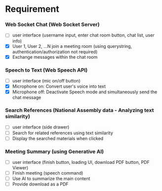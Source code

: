 # Requirement

### Web Socket Chat (Web Socket Server)

- [ ] user interface (username input, enter chat room button, chat list, user info)
- [x] User 1, User 2, ...N join a meeting room (using querystring, authentication/authorization not required)
- [x] Exchange messages within the chat room

### Speech to Text (Web Speech API)

- [ ] user interface (mic on/off button)
- [x] Microphone on: Convert user's voice into text
- [x] Microphone off: Deactivate Speech mode and simultaneously send the chat message

### Search References (National Assembly data - Analyzing text similarity)

- [ ] user interface (side drawer)
- [ ] Search for related references using text similarity
- [ ] Display the searched materials when clicked

### Meeting Summary (using Generative AI)

- [ ] user interface (finish button, loading UI, download PDF button, PDF Viewer)
- [ ] Finish meeting (speech command)
- [ ] Use AI to summarize the main content
- [ ] Provide download as a PDF

